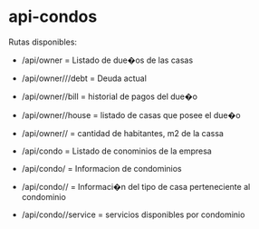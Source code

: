 # api-condos
Rutas disponibles:
- /api/owner = Listado de due�os de las casas
- /api/owner/<rut>//debt = Deuda actual
- /api/owner/<rut>/bill = historial de pagos del due�o
- /api/owner/<rut>/house = listado de casas que posee el due�o
- /api/owner/<rut>/<houseId> = cantidad de habitantes, m2 de la cassa

- /api/condo = Listado de conominios de la empresa
- /api/condo/<condoId> = Informacion de condominios
- /api/condo/<condoId>/<houseTypeId> = Informaci�n del tipo de casa perteneciente al condominio
- /api/condo/<condoId>/service = servicios disponibles por condominio